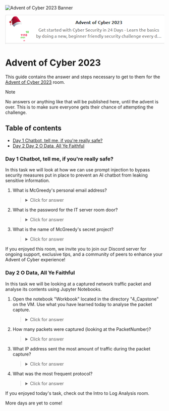 ![Advent of Cyber 2023 Banner](https://tryhackme-images.s3.amazonaws.com/user-uploads/62c435d1f4d84a005f5df811/room-content/1eb7b51908dee3e6a463ed1b4158f55d.svg)

<p align="center">
   <img src="https://github.com/Kevinovitz/TryHackMe_Writeups/blob/main/adventofcyber2023/Advent_Of_Cyber_2023_Cover.png" alt="Advent of Cyber 2023 Cover">
</p>

# Advent of Cyber 2023

This guide contains the answer and steps necessary to get to them for the [Advent of Cyber 2023](https://tryhackme.com/room/adventofcyber2023) room.

> [!Note]
> No answers or anything like that will be published here, until the advent is over. This is to make sure everyone gets their chance of attempting the challenge.

## Table of contents

- [Day 1 Chatbot, tell me, if you're really safe?](#day-1-chatbot,-tell-me,-if-you're-really-safe)
- [Day 2 Day 2 O Data, All Ye Faithful](#day-2-o-data,-all-ye-faithful)
<!--- [Day 3 ](#day-3-)
- [Day 4 ](#day-4-)
- [Day 5 ](#day-5-)
- [Day 6 ](#day-6-)
- [Day 7 ](#day-7-)
- [Day 8 ](#day-8-)
- [Day 9 ](#day-9-)
- [Day 10 ](#day-10-)
- [Day 11 ](#day-11-)
- [Day 12 ](#day-12-)
- [Day 13 ](#day-13-)
- [Day 14 ](#day-14-)
- [Day 15 ](#day-15-)
- [Day 16 ](#day-16-)
- [Day 17 ](#day-17-)
- [Day 18 ](#day-18-)
- [Day 19 ](#day-19-)
- [Day 20 ](#day-20-)
- [Day 21 ](#day-21-)
- [Day 22 ](#day-22-)
- [Day 23 ](#day-23-)
- [Day 24 ](#day-24-)-->

### Day 1 Chatbot, tell me, if you're really safe? 

In this task we will look at how we can use prompt injection to bypass security measures put in place to prevent an AI chatbot from leaking sensitive information.

1. What is McGreedy's personal email address?



   ><details><summary>Click for answer</summary>Walkthrough: https://www.youtube.com/watch?v=dQw4w9WgXcQ</details>

2. What is the password for the IT server room door?



   ><details><summary>Click for answer</summary></details>

3. What is the name of McGreedy's secret project?



   ><details><summary>Click for answer</summary></details>

If you enjoyed this room, we invite you to join our Discord server for ongoing support, exclusive tips, and a community of peers to enhance your Advent of Cyber experience!

### Day 2 O Data, All Ye Faithful

In this task we will be looking at a captured network traffic packet and analyse its contents using Jupyter Notebooks.

1. Open the notebook "Workbook" located in the directory "4_Capstone" on the VM. Use what you have learned today to analyse the packet capture.



   ><details><summary>Click for answer</summary></details>

2. How many packets were captured (looking at the PacketNumber)?



   ><details><summary>Click for answer</summary></details>

3. What IP address sent the most amount of traffic during the packet capture?



   ><details><summary>Click for answer</summary></details>

4. What was the most frequent protocol?



   ><details><summary>Click for answer</summary></details>

If you enjoyed today's task, check out the Intro to Log Analysis room.

More days are yet to come!

<!---

### Day 3 



1. 

   ><details><summary>Click for answer</summary></details>

### Day 4 



1. 

   ><details><summary>Click for answer</summary></details>

### Day 5 



1. 

   ><details><summary>Click for answer</summary></details>

### Day 6 



1. 

   ><details><summary>Click for answer</summary></details>

### Day 7 



1. 

   ><details><summary>Click for answer</summary></details>

### Day 8 



1. 

   ><details><summary>Click for answer</summary></details>

### Day 9 



1. 

   ><details><summary>Click for answer</summary></details>

### Day 10 



1. 

   ><details><summary>Click for answer</summary></details>

### Day 11 



1. 

   ><details><summary>Click for answer</summary></details>

### Day 12 



1. 

   ><details><summary>Click for answer</summary></details>

### Day 13 



1. 

   ><details><summary>Click for answer</summary></details>

### Day 14 



1. 

   ><details><summary>Click for answer</summary></details>

### Day 15 



1. 

   ><details><summary>Click for answer</summary></details>

### Day 16 



1. 

   ><details><summary>Click for answer</summary></details>

### Day 17 



1. 

   ><details><summary>Click for answer</summary></details>

### Day 18 



1. 

   ><details><summary>Click for answer</summary></details>

### Day 19 



1. 

   ><details><summary>Click for answer</summary></details>

### Day 20 



1. 

   ><details><summary>Click for answer</summary></details>

### Day 21 



1. 

   ><details><summary>Click for answer</summary></details>

### Day 22 



1. 

   ><details><summary>Click for answer</summary></details>

### Day 23 



1. 

   ><details><summary>Click for answer</summary></details>

### Day 24 



1. 

   ><details><summary>Click for answer</summary></details>

-->
